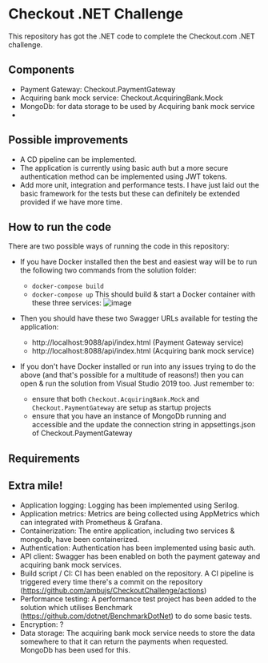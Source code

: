 # Checkout .NET Challenge
This repository has got the .NET code to complete the Checkout.com .NET challenge.

## Components
- Payment Gateway: Checkout.PaymentGateway
- Acquiring bank mock service: Checkout.AcquiringBank.Mock
- MongoDb: for data storage to be used by Acquiring bank mock service
- 
## Possible improvements
- A CD pipeline can be implemented.
- The application is currently using basic auth but a more secure authentication method can be implemented using JWT tokens.
- Add more unit, integration and performance tests. I have just laid out the basic framework for the tests but these can definitely be extended provided if we have more time.

## How to run the code
There are two possible ways of running the code in this repository:
- If you have Docker installed then the best and easiest way will be to run the following two commands from the solution folder:
  -   `docker-compose build`
  -   `docker-compose up`
  This should build & start a Docker container with these three services:
![image](https://user-images.githubusercontent.com/1502181/119105789-99a8fb00-ba15-11eb-96b0-207a1221c442.png)

- Then you should have these two Swagger URLs available for testing the application:
  - http://localhost:9088/api/index.html (Payment Gateway service)
  - http://localhost:8088/api/index.html (Acquiring bank mock service)

- If you don't have Docker installed or run into any issues trying to do the above (and that's possible for a multitude of reasons!) then you can open & run the solution from Visual Studio 2019 too. Just remember to:
  - ensure that both `Checkout.AcquiringBank.Mock` and `Checkout.PaymentGateway` are setup as startup projects
  - ensure that you have an instance of MongoDb running and accessible and the update the connection string in appsettings.json of Checkout.PaymentGateway

## Requirements


## Extra mile!
- Application logging: Logging has been implemented using Serilog.
- Application metrics: Metrics are being collected using AppMetrics which can integrated with Prometheus & Grafana.
- Containerization: The entire application, including two services & mongodb, have been containerized.
- Authentication: Authentication has been implemented using basic auth.
- API client: Swagger has been enabled on both the payment gateway and acquiring bank mock services.
- Build script / CI: CI has been enabled on the repository. A CI pipeline is triggered every time there's a commit on the repository (https://github.com/ambujs/CheckoutChallenge/actions)
- Performance testing: A performance test project has been added to the solution which utilises Benchmark (https://github.com/dotnet/BenchmarkDotNet) to do some basic tests.
- Encryption: ?
- Data storage: The acquiring bank mock service needs to store the data somewhere to that it can return the payments when requested. MongoDb has been used for this.

